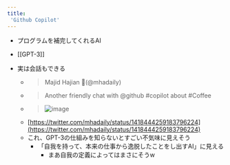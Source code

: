 ```yaml
---
title:
 'Github Copilot'
---
```


- プログラムを補完してくれるAI
- [[GPT-3]]

- 実は会話もできる
    - > Majid Hajian 💙(@mhadaily)
    - > Another friendly chat with @github #copilot about #Coffee
    - > ![image](https://gyazo.com/1889c10d0f4f3b7a362bb6ba178f4be3/thumb/1000)
    - [https://twitter.com/mhadaily/status/1418444259183796224](https://twitter.com/mhadaily/status/1418444259183796224)
    - これ、GPT-3の仕組みを知らないとすごい不気味に見えそう
        - 「自我を持って、本来の仕事から逸脱したことをし出すAI」に見える
            - まあ自我の定義によってはまさにそうw